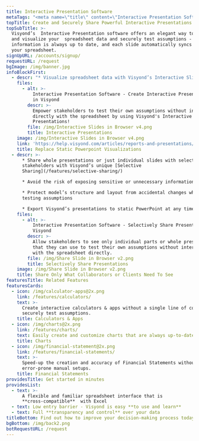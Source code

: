 ```yaml
---
title: Interactive Presentation Software
metaTags: "<meta name=\"title\" content=\"Interactive Presentation Software\">\r\n\r\n<meta name=\"description\" content=\"Create powerful spreadsheet data visualizations and financial model presentations with Visyond’s interactive Presentation software\">\r\n\r\n<meta name=\"keywords\" content=\"interactive presentation software, financial model presentation, data visualization software\">"
topTitle: Create and Securely Share Powerful Interactive Presentations
topSubTitle: >-
  Visyond’s  Interactive Presentation software offers an elegant way to present
  and visualize your  spreadsheet data and securely test assumptions -
  information is always up to date, and each slide automatically syncs data with
  your spreadsheet.
signUpURL: /accounts/signup/
requestURL: /request
bgImage: /img/banner.jpg
infoBlockFirst:
  - descr: "* Visualize spreadsheet data with Visyond’s Interactive Slides\r\n* Populate presentations with interactive elements such as charts, sliders and dropdown fields that affect and automatically updates displayed data\r\n* Securely test assumptions in an isolated environment without risking accidental changes to the model and underlying logic and calculations\r\n* Changes in the slides do not affect the model or anyone else’s view\r\n"
    files:
      - alt: >-
          Interactive Presentation Software - Create Interactive Presentations
          in Visyond
        descr: >-
          Empower stakeholders to test their own assumptions without interacting
          directly with the spreadsheet by using Visyond's Interactive
          Presentations!
        file: /img/Interactive Slides in Browser v4.png
        title: Interactive Presentations
    image: /img/Interactive Slides in Browser v4.png
    link: 'https://help.visyond.com/articles/reports-and-presentations/'
    title: Replace Static Powerpoint Visualizations
  - descr: >-
      * Share whole presentations or just individual slides with selected
      stakeholders with Visyond’s unique [Selective
      Sharing](/features/selective-sharing/)

      * Avoid the risk of exposing sensitive or unnecessary information

      * Protect model’s structure and layout from accidental changes when
      testing assumptions

      * Export Visyond’s presentations to static PowerPoint at any time
    files:
      - alt: >-
          Interactive Presentation Software - Selectively Share Presentations in
          Visyond
        descr: >-
          Allow stakeholders to see only individual parts or whole presentations
          that they can use to test their own assumptions without interacting
          with the spreadsheet directly.
        file: /img/Share Slide in Browser v2.png
        title: Selectively Share Presentations
    image: /img/Share Slide in Browser v2.png
    title: Share Only What Collaborators or Clients Need To See
featuresTitle: Related Features
featuresCards:
  - icon: /img/calculator-apps@2x.png
    link: /features/calculators/
    text: >-
      Create interactive calculators & apps without a single line of code and
      securely test assumptions.
    title: Calculators & Apps
  - icon: /img/charts@2x.png
    link: /features/charts/
    text: Easily create and customize charts that are always up-to-date.
    title: Charts
  - icon: /img/financial-statement@2x.png
    link: /features/financial-statements/
    text: >-
      Speed-up the creation and accuracy of Financial Statements without long
      error-prone manual setups.
    title: Financial Statements
providesTitle: Get started in minutes
providesList:
  - text: >-
      A flexible and familiar spreadsheet interface that is
      **cross-compatible**  with Excel
  - text: Low entry barrier - Visyond is easy **to use and learn**
  - text: Full **transparency and control** over your data
titleBottom: Find out how to improve your decision-making process today
bgBottom: /img/back2.png
botRequestURL: /request
---
```



